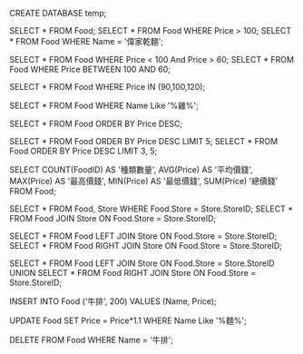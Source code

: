 CREATE DATABASE temp;

SELECT * FROM Food;
SELECT * FROM Food WHERE Price > 100;
SELECT * FROM Food WHERE Name = '偉家乾麵';

SELECT * FROM Food WHERE Price < 100 And Price > 60;
SELECT * FROM Food WHERE Price BETWEEN 100 AND 60;

SELECT * FROM Food WHERE Price IN (90,100,120);

SELECT * FROM Food WHERE Name Like '%雞%';

SELECT * FROM Food ORDER BY Price DESC;

SELECT * FROM Food ORDER BY Price DESC LIMIT 5;
SELECT * FROM Food ORDER BY Price DESC LIMIT 3, 5;

SELECT COUNT(FoodID) AS '種類數量', 
AVG(Price) AS '平均價錢', 
MAX(Price) AS '最高價錢', 
MIN(Price) AS '最低價錢',
SUM(Price) '總價錢' 
FROM Food;



SELECT * FROM Food, Store WHERE Food.Store = Store.StoreID;
SELECT * FROM Food JOIN Store ON Food.Store = Store.StoreID;

SELECT * FROM Food LEFT JOIN Store ON Food.Store = Store.StoreID;
SELECT * FROM Food RIGHT JOIN Store ON Food.Store = Store.StoreID;

SELECT * FROM Food LEFT JOIN Store ON Food.Store = Store.StoreID
UNION
SELECT * FROM Food RIGHT JOIN Store ON Food.Store = Store.StoreID;




INSERT INTO Food ('牛排', 200) VALUES (Name, Price);

UPDATE Food SET Price = Price*1.1 WHERE Name Like '%麵%';

DELETE FROM Food WHERE Name = '牛排';
